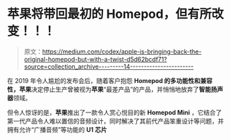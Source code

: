 # 苹果将带回最初的 Homepod，但有所改变！！！

> 原文：<https://medium.com/codex/apple-is-bringing-back-the-original-homepod-but-with-a-twist-d5d62bcdf71?source=collection_archive---------14----------------------->

在 2019 年令人尴尬的发布会后，随着客户抱怨 **Homepod 的多功能性和兼容性，苹果**决定停止生产曾被视为**苹果**“最差产品”的产品，并悄悄地放弃了**智能扬声器**领域。

但令人惊讶的是，**苹果**推出了一款令人赏心悦目的新 **Homepod Mini** ，它结合了第一代产品令人难以置信的音频设计，同时解决了其前代产品笨重设计等问题，并拥有允许“广播音频”等功能的 **U1 芯片**